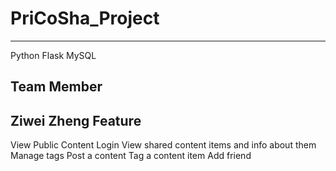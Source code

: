 # PriCoSha_Project
------------------------------------------------
Python Flask
MySQL

Team Member
------------------------------------------------
Ziwei Zheng
Feature
------------------------------------------------
View Public Content
Login
View shared content items and info about them
Manage tags
Post a content
Tag a content item
Add friend
